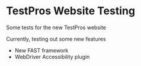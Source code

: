 # TestPros Website Testing
Some tests for the new TestPros website

Currently, testing out some new features
 - New FAST framework
 - WebDriver Accessibility plugin
